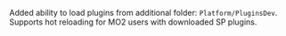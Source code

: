 Added ability to load plugins from additional folder: `Platform/PluginsDev`. Supports hot reloading for MO2 users with downloaded SP plugins.
